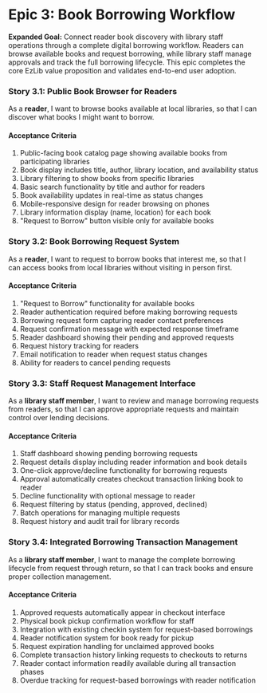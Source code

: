 # Epic 3: Book Borrowing Workflow

**Expanded Goal:** Connect reader book discovery with library staff operations through a complete digital borrowing workflow. Readers can browse available books and request borrowing, while library staff manage approvals and track the full borrowing lifecycle. This epic completes the core EzLib value proposition and validates end-to-end user adoption.

### Story 3.1: Public Book Browser for Readers

As a **reader**,
I want to browse books available at local libraries,
so that I can discover what books I might want to borrow.

#### Acceptance Criteria
1. Public-facing book catalog page showing available books from participating libraries
2. Book display includes title, author, library location, and availability status
3. Library filtering to show books from specific libraries
4. Basic search functionality by title and author for readers
5. Book availability updates in real-time as status changes
6. Mobile-responsive design for reader browsing on phones
7. Library information display (name, location) for each book
8. "Request to Borrow" button visible only for available books

### Story 3.2: Book Borrowing Request System

As a **reader**,
I want to request to borrow books that interest me,
so that I can access books from local libraries without visiting in person first.

#### Acceptance Criteria
1. "Request to Borrow" functionality for available books
2. Reader authentication required before making borrowing requests
3. Borrowing request form capturing reader contact preferences
4. Request confirmation message with expected response timeframe
5. Reader dashboard showing their pending and approved requests
6. Request history tracking for readers
7. Email notification to reader when request status changes
8. Ability for readers to cancel pending requests

### Story 3.3: Staff Request Management Interface

As a **library staff member**,
I want to review and manage borrowing requests from readers,
so that I can approve appropriate requests and maintain control over lending decisions.

#### Acceptance Criteria
1. Staff dashboard showing pending borrowing requests
2. Request details display including reader information and book details
3. One-click approve/decline functionality for borrowing requests
4. Approval automatically creates checkout transaction linking book to reader
5. Decline functionality with optional message to reader
6. Request filtering by status (pending, approved, declined)
7. Batch operations for managing multiple requests
8. Request history and audit trail for library records

### Story 3.4: Integrated Borrowing Transaction Management

As a **library staff member**,
I want to manage the complete borrowing lifecycle from request through return,
so that I can track books and ensure proper collection management.

#### Acceptance Criteria
1. Approved requests automatically appear in checkout interface
2. Physical book pickup confirmation workflow for staff
3. Integration with existing checkin system for request-based borrowings
4. Reader notification system for book ready for pickup
5. Request expiration handling for unclaimed approved books
6. Complete transaction history linking requests to checkouts to returns
7. Reader contact information readily available during all transaction phases
8. Overdue tracking for request-based borrowings with reader notification